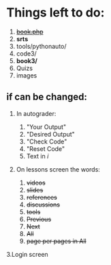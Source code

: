 Things left to do:
=================

1. ~~[book.php](book.php)~~
2. **srts**
5. tools/pythonauto/
6. code3/
7. **book3/**
8. Quizs
9. images 


if can be changed:
-----------------
1. In autograder: 
   1. "Your Output"
   2. "Desired Output"
   3. "Check Code"
   4. "Reset Code"
   5. Text in *i*

2. On lessons screen the words:
   1. ~~videos~~
   2. ~~slides~~
   3. ~~references~~
   4. ~~discussions~~
   5. ~~tools~~
   6. ~~Previous~~
   7. ~~Next~~
   8. ~~All~~
   9. ~~page per pages in All~~

3.Login screen 
   
